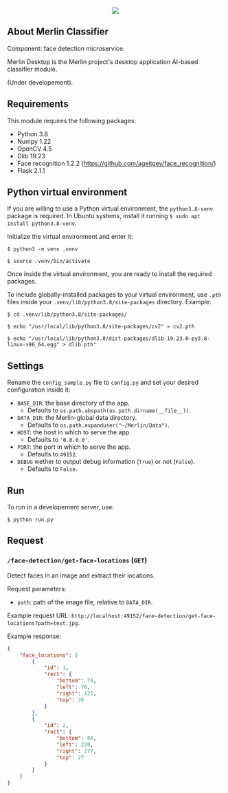 <p align="center"><a href="https://github.com/juancrrn/merlin-mobile" target="_blank"><img src="https://juancrrn.io/img/merlin-github-header-rgb-expanded.svg"></a></p>

## About Merlin Classifier

Component: face detection microservice.

Merlin Desktop is the Merlin project's desktop application AI-based classifier module.

(Under developement).

## Requirements

This module requires the following packages:

- Python 3.8
- Numpy 1.22
- OpenCV 4.5
- Dlib 19.23
- Face recognition 1.2.2 (https://github.com/ageitgey/face_recognition/)
- Flask 2.1.1

## Python virtual environment

If you are willing to use a Python virtual environment, the `python3.8-venv` package is required. In Ubuntu systems, install it running `$ sudo apt install python3.8-venv`.

Initialize the virtual environment and enter it:

```console
$ python3 -m venv .venv

$ source .venv/bin/activate
```

Once inside the virtual environment, you are ready to install the required packages.

To include globally-installed packages to your virtual environment, use `.pth` files inside your `.venv/lib/python3.8/site-packages` directory. Example:

```console
$ cd .venv/lib/python3.8/site-packages/

$ echo "/usr/local/lib/python3.8/site-packages/cv2" > cv2.pth

$ echo "/usr/local/lib/python3.8/dist-packages/dlib-19.23.0-py3.8-linux-x86_64.egg" > dlib.pth"
```

## Settings

Rename the `config_sample.py` file to `config.py` and set your desired configuration inside it:

- `BASE_DIR`: the base directory of the app.
    - Defaults to `os.path.abspath(os.path.dirname(__file__))`.
- `DATA_DIR`: the Merlin-global data directory.
    - Defaults to `os.path.expanduser("~/Merlin/Data")`.
- `HOST`: the host in which to serve the app.
    - Defaults to `'0.0.0.0'`.
- `PORT`: the port in which to serve the app.
    - Defaults to `49152`.
- `DEBUG` wether to output debug information (`True`) or not (`False`).
    - Defaults to `False`.

## Run

To run in a developement server, use:

```console
$ python run.py
```

## Request

### `/face-detection/get-face-locations` (`GET`)

Detect faces in an image and extract their locations.

Request parameters:

- `path`: path of the image file, relative to `DATA_DIR`.

Example request URL: `http://localhost:49152/face-detection/get-face-locations?path=test.jpg`.

Example response:

```json
{
    "face_locations": [
        {
            "id": 1,
            "rect": {
                "bottom": 74,
                "left": 78,
                "right": 125,
                "top": 26
            }
        },
        {
            "id": 2,
            "rect": {
                "bottom": 84,
                "left": 220,
                "right": 277,
                "top": 27
            }
        }
    ]
}
```